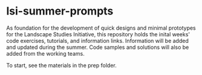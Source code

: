 # lsi-summer-prompts

As foundation for the development of quick designs and minimal prototypes for the Landscape Studies Initiative, this repository holds the inital weeks' code exercises, tutorials, and information links. Information will be added and updated during the summer. Code samples and solutions will also be added from the working teams.

To start, see the materials in the prep folder. 

